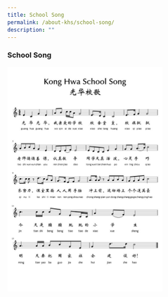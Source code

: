 ```yaml
---
title: School Song
permalink: /about-khs/school-song/
description: ""
---
```

### School Song

<img src="/images/khssong.png" style="width:70%">